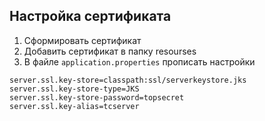 ## Настройка сертификата

1. Сформировать сертификат
2. Добавить сертификат в папку resourses
3. В файле `application.properties` прописать настройки
```
server.ssl.key-store=classpath:ssl/serverkeystore.jks
server.ssl.key-store-type=JKS
server.ssl.key-store-password=topsecret
server.ssl.key-alias=tcserver
```

